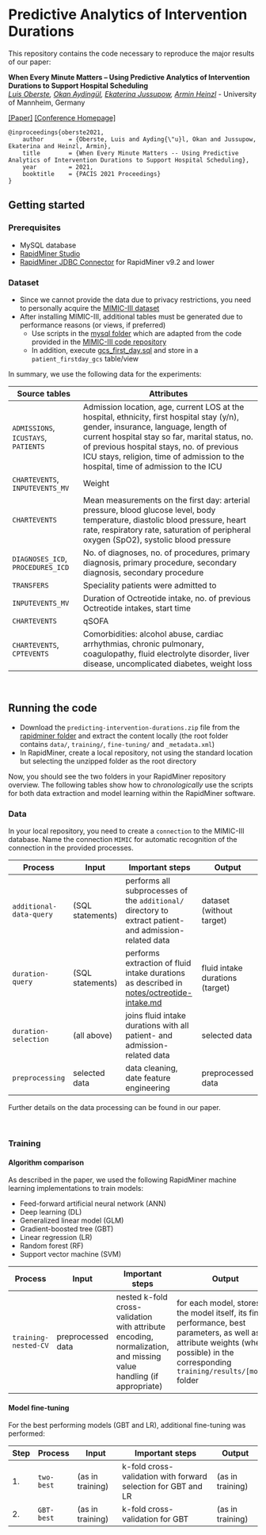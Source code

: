 # Predictive Analytics of Intervention Durations
This repository contains the code necessary to reproduce the major results of our paper:

**When Every Minute Matters – Using Predictive Analytics of Intervention Durations to Support Hospital Scheduling**  
*[Luis Oberste](https://www.bwl.uni-mannheim.de/heinzl/team/luis-oberste/), [Okan Aydingül](https://www.bwl.uni-mannheim.de/heinzl/team/dr-okan-aydinguel/), [Ekaterina Jussupow](https://www.bwl.uni-mannheim.de/heinzl/team/ekaterina-jussupow/), [Armin Heinzl](https://www.bwl.uni-mannheim.de/heinzl/team/prof-dr-armin-heinzl/)* - University of Mannheim, Germany

[[Paper]](https://aisel.aisnet.org/pacis2021/221) [[Conference Homepage]](https://aisel.aisnet.org/pacis2021)

```
@inproceedings{oberste2021,
	author       = {Oberste, Luis and Ayding{\"u}l, Okan and Jussupow, Ekaterina and Heinzl, Armin},
	title        = {When Every Minute Matters -- Using Predictive Analytics of Intervention Durations to Support Hospital Scheduling},
	year         = 2021,
	booktitle    = {PACIS 2021 Proceedings}
}
```

## Getting started

### Prerequisites

* MySQL database
* [RapidMiner Studio](https://rapidminer.com)
* [RapidMiner JDBC Connector](https://docs.rapidminer.com/latest/studio/connect/database/jdbc/) for RapidMiner v9.2 and lower


### Dataset

* Since we cannot provide the data due to privacy restrictions, you need to personally acquire the [MIMIC-III dataset](https://mimic.physionet.org/)
* After installing MIMIC-III, additional tables must be generated due to performance reasons (or views, if preferred)
  * Use scripts in the [mysql folder](mysql/) which are adapted from the code provided in the [MIMIC-III code repository](https://github.com/MIT-LCP/mimic-code/tree/main/mimic-iii/concepts)
  * In addition, execute [gcs_first_day.sql](https://github.com/MIT-LCP/mimic-code/blob/main/mimic-iii/concepts/firstday/gcs_first_day.sql) and store in a `patient_firstday_gcs` table/view

In summary, we use the following data for the experiments:

Source tables|Attributes
-|-
`ADMISSIONS`, `ICUSTAYS`, `PATIENTS`|Admission location, age, current LOS at the hospital, ethnicity, first hospital stay (y/n), gender, insurance, language, length of current hospital stay so far, marital status, no. of previous hospital stays, no. of previous ICU stays, religion, time of admission to the hospital, time of admission to the ICU
`CHARTEVENTS`, `INPUTEVENTS_MV`|Weight
`CHARTEVENTS`|Mean measurements on the first day: arterial pressure, blood glucose level, body temperature, diastolic blood pressure, heart rate, respiratory rate, saturation of peripheral oxygen (SpO2), systolic blood pressure
`DIAGNOSES_ICD`, `PROCEDURES_ICD`|No. of diagnoses, no. of procedures, primary diagnosis, primary procedure, secondary diagnosis, secondary procedure
`TRANSFERS`|Speciality patients were admitted to
`INPUTEVENTS_MV`|Duration of Octreotide intake, no. of previous Octreotide intakes, start time
`CHARTEVENTS`|qSOFA
`CHARTEVENTS`, `CPTEVENTS`|Comorbidities: alcohol abuse, cardiac arrhythmias, chronic pulmonary, coagulopathy, fluid electrolyte disorder, liver disease, uncomplicated diabetes, weight loss


<br>

## Running the code

* Download the `predicting-intervention-durations.zip` file from the [rapidminer folder](rapidminer/) and extract the content locally (the root folder contains `data/`, `training/`, `fine-tuning/` and `_metadata.xml`)
* In RapidMiner, create a local repository, not using the standard location but selecting the unzipped folder as the root directory

Now, you should see the two folders in your RapidMiner repository overview. The following tables show how to *chronologically* use the scripts for both data extraction and model learning within the RapidMiner software.

### Data

In your local repository, you need to create a `connection` to the MIMIC-III database. Name the connection `MIMIC` for automatic recognition of the connection in the provided processes.

Process|Input|Important steps|Output
-|-|-|-
`additional-data-query`|(SQL statements)|performs all subprocesses of the `additional/` directory to extract patient- and admission-related data|dataset (without target)
`duration-query`|(SQL statements)|performs extraction of fluid intake durations as described in [notes/octreotide-intake.md](notes/octreotide-intake.md)|fluid intake durations (target)
`duration-selection`|(all above)|joins fluid intake durations with all patient- and admission-related data|selected data
`preprocessing`|selected data|data cleaning, date feature engineering|preprocessed data

Further details on the data processing can be found in our paper.

<br>

### Training

#### Algorithm comparison

As described in the paper, we used the following RapidMiner machine learning implementations to train models:

* Feed-forward artificial neural network (ANN)
* Deep learning (DL)
* Generalized linear model (GLM)
* Gradient-boosted tree (GBT)
* Linear regression (LR)
* Random forest (RF)
* Support vector machine (SVM)

Process|Input|Important steps|Output
-|-|-|-
`training-nested-CV`|preprocessed data|nested k-fold cross-validation with attribute encoding, normalization, and missing value handling (if appropriate)|for each model, stores the model itself, its final performance, best parameters, as well as attribute weights (where possible) in the corresponding `training/results/[model]` folder

#### Model fine-tuning

For the best performing models (GBT and LR), additional fine-tuning was performed:

Step|Process|Input|Important steps|Output
-|-|-|-|-
1.|`two-best`|(as in training)|k-fold cross-validation with forward selection for GBT and LR|(as in training)
2.|`GBT-best`|(as in training)|k-fold cross-validation for GBT|(as in training)
